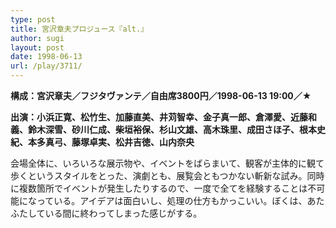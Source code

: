 ```yaml
---
type: post
title: 宮沢章夫プロジュース『alt.』
author: sugi
layout: post
date: 1998-06-13
url: /play/3711/
---
```

**構成：宮沢章夫／フジタヴァンテ／自由席3800円／1998-06-13 19:00／★**

**出演：小浜正寛、松竹生、加藤直美、井苅智幸、金子真一郎、倉澤愛、近藤和義、鈴木深雪、砂川仁成、柴垣裕保、杉山文雄、高木珠里、成田さほ子、根本史紀、本多真弓、藤塚卓実、松井吉徳、山内奈央**

会場全体に、いろいろな展示物や、イベントをばらまいて、観客が主体的に観て歩くというスタイルをとった、演劇とも、展覧会ともつかない斬新な試み。同時に複数箇所でイベントが発生したりするので、一度で全てを経験することは不可能になっている。アイデアは面白いし、処理の仕方もかっこいい。ぼくは、あたふたしている間に終わってしまった感じがする。

